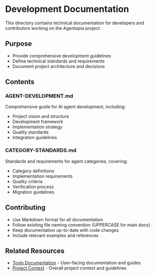 # Development Documentation

This directory contains technical documentation for developers and contributors working on the Agentopia project.

## Purpose
- Provide comprehensive development guidelines
- Define technical standards and requirements
- Document project architecture and decisions

## Contents

### AGENT-DEVELOPMENT.md
Comprehensive guide for AI agent development, including:
- Project vision and structure
- Development framework
- Implementation strategy
- Quality standards
- Integration guidelines

### CATEGORY-STANDARDS.md
Standards and requirements for agent categories, covering:
- Category definitions
- Implementation requirements
- Quality criteria
- Verification process
- Migration guidelines

## Contributing
- Use Markdown format for all documentation
- Follow existing file naming convention (UPPERCASE for main docs)
- Keep documentation up-to-date with code changes
- Include relevant examples and references

## Related Resources
- [Tools Documentation](/tools) - User-facing documentation and guides
- [Project Context](/.windsurf/CONTEXT.md) - Overall project context and guidelines
